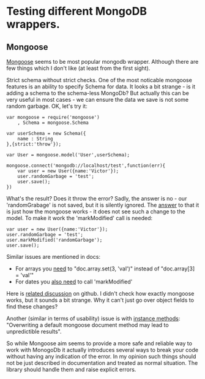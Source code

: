 # Testing different MongoDB wrappers.

## Mongoose
[Mongoose](http://mongoosejs.com/) seems to be most popular mongodb wrapper.
Although there are few things which I don't like (at least from the first sight).

Strict schema without strict checks.
One of the most noticable mongoose features is an ability to specify Schema for
data.
It looks a bit strange - is it adding a schema to the schema-less MongoDb?
But actually this can be very useful in most cases - we can ensure the data
we save is not some random garbage.
OK, let's try it:

    var mongoose = require('mongoose')
        , Schema = mongoose.Schema

    var userSchema = new Schema({
        name : String
    },{strict:'throw'});

    var User = mongoose.model('User',userSchema);

    mongoose.connect('mongodb://localhost/test',function(err){
        var user = new User({name:'Victor'});
        user.randomGarbage = 'test';
        user.save();
    })

What's the result? Does it throw the error?
Sadly, the answer is no - our 'randomGrabage' is not saved, but it is silently ignored.
The [answer](https://groups.google.com/forum/#!msg/mongoose-orm/TWA-CLrXGC8/sWd9obdVWPEJ) to that it is just how the mongoose works - it does not see such
a change to the model.
To make it work the 'markModified' call is needed:

    var user = new User({name:'Victor'});
    user.randomGarbage = 'test';
    user.markModified('randomGarbage');
    user.save();

Similar issues are mentioned in docs:
- For arrays you [need](http://mongoosejs.com/docs/faq.html) to "doc.array.set(3, 'val')" instead of "doc.array[3] = 'val'"
- For dates you [also need](http://mongoosejs.com/docs/schematypes.html) to call 'markModified'

Here is [related discussion](https://github.com/LearnBoost/mongoose/issues/1598) on github.
I didn't check how exactly mongoose works, but it sounds a bit strange.
Why it can't just go over object fields to find these changes?

Another (similar in terms of usability) issue is with [instance methods](http://mongoosejs.com/docs/guide.html): "Overwriting a default mongoose document method may lead to unpredictible results".

So while Mongoose aim seems to provide a more safe and reliable way to work with
MonogoDb it actually introduces several ways to break your code without having
any indication of the error.
In my opinion such things should not be just described in documentation and treated
as normal situation. The library should handle them and raise explicit errors.
